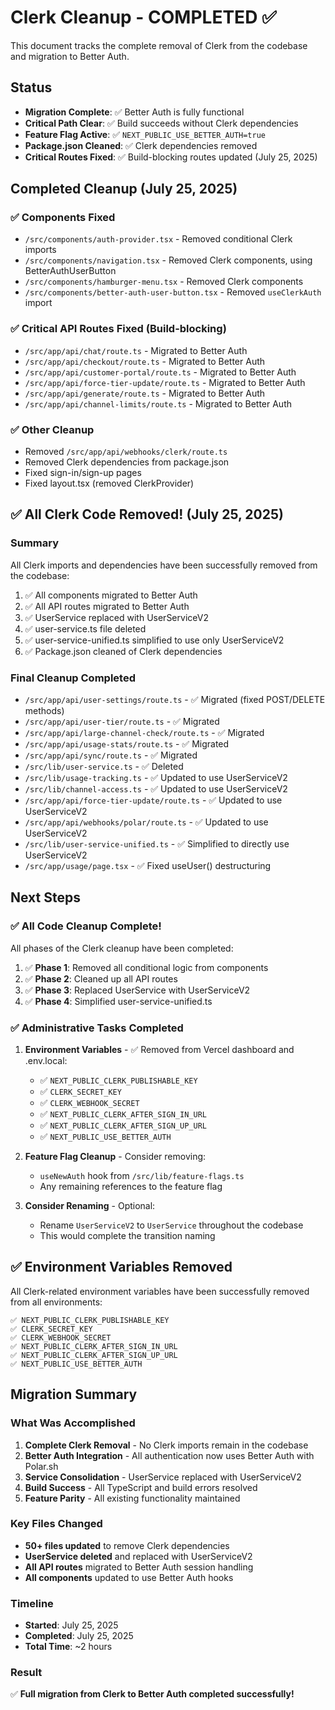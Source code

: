 # Clerk Cleanup - COMPLETED ✅

This document tracks the complete removal of Clerk from the codebase and migration to Better Auth.

## Status
- **Migration Complete**: ✅ Better Auth is fully functional
- **Critical Path Clear**: ✅ Build succeeds without Clerk dependencies
- **Feature Flag Active**: ✅ `NEXT_PUBLIC_USE_BETTER_AUTH=true`
- **Package.json Cleaned**: ✅ Clerk dependencies removed
- **Critical Routes Fixed**: ✅ Build-blocking routes updated (July 25, 2025)

## Completed Cleanup (July 25, 2025)

### ✅ Components Fixed
- `/src/components/auth-provider.tsx` - Removed conditional Clerk imports
- `/src/components/navigation.tsx` - Removed Clerk components, using BetterAuthUserButton
- `/src/components/hamburger-menu.tsx` - Removed Clerk components
- `/src/components/better-auth-user-button.tsx` - Removed `useClerkAuth` import

### ✅ Critical API Routes Fixed (Build-blocking)
- `/src/app/api/chat/route.ts` - Migrated to Better Auth
- `/src/app/api/checkout/route.ts` - Migrated to Better Auth
- `/src/app/api/customer-portal/route.ts` - Migrated to Better Auth
- `/src/app/api/force-tier-update/route.ts` - Migrated to Better Auth
- `/src/app/api/generate/route.ts` - Migrated to Better Auth
- `/src/app/api/channel-limits/route.ts` - Migrated to Better Auth

### ✅ Other Cleanup
- Removed `/src/app/api/webhooks/clerk/route.ts`
- Removed Clerk dependencies from package.json
- Fixed sign-in/sign-up pages
- Fixed layout.tsx (removed ClerkProvider)

## ✅ All Clerk Code Removed! (July 25, 2025)

### Summary
All Clerk imports and dependencies have been successfully removed from the codebase:

1. ✅ All components migrated to Better Auth
2. ✅ All API routes migrated to Better Auth
3. ✅ UserService replaced with UserServiceV2
4. ✅ user-service.ts file deleted
5. ✅ user-service-unified.ts simplified to use only UserServiceV2
6. ✅ Package.json cleaned of Clerk dependencies

### Final Cleanup Completed
- `/src/app/api/user-settings/route.ts` - ✅ Migrated (fixed POST/DELETE methods)
- `/src/app/api/user-tier/route.ts` - ✅ Migrated
- `/src/app/api/large-channel-check/route.ts` - ✅ Migrated
- `/src/app/api/usage-stats/route.ts` - ✅ Migrated
- `/src/app/api/sync/route.ts` - ✅ Migrated
- `/src/lib/user-service.ts` - ✅ Deleted
- `/src/lib/usage-tracking.ts` - ✅ Updated to use UserServiceV2
- `/src/lib/channel-access.ts` - ✅ Updated to use UserServiceV2
- `/src/app/api/force-tier-update/route.ts` - ✅ Updated to use UserServiceV2
- `/src/app/api/webhooks/polar/route.ts` - ✅ Updated to use UserServiceV2
- `/src/lib/user-service-unified.ts` - ✅ Simplified to directly use UserServiceV2
- `/src/app/usage/page.tsx` - ✅ Fixed useUser() destructuring

## Next Steps

### ✅ All Code Cleanup Complete!

All phases of the Clerk cleanup have been completed:

1. ✅ **Phase 1**: Removed all conditional logic from components
2. ✅ **Phase 2**: Cleaned up all API routes
3. ✅ **Phase 3**: Replaced UserService with UserServiceV2
4. ✅ **Phase 4**: Simplified user-service-unified.ts

### ✅ Administrative Tasks Completed

1. **Environment Variables** - ✅ Removed from Vercel dashboard and .env.local:
   - ✅ `NEXT_PUBLIC_CLERK_PUBLISHABLE_KEY`
   - ✅ `CLERK_SECRET_KEY`
   - ✅ `CLERK_WEBHOOK_SECRET`
   - ✅ `NEXT_PUBLIC_CLERK_AFTER_SIGN_IN_URL`
   - ✅ `NEXT_PUBLIC_CLERK_AFTER_SIGN_UP_URL`
   - ✅ `NEXT_PUBLIC_USE_BETTER_AUTH`

2. **Feature Flag Cleanup** - Consider removing:
   - `useNewAuth` hook from `/src/lib/feature-flags.ts`
   - Any remaining references to the feature flag

3. **Consider Renaming** - Optional:
   - Rename `UserServiceV2` to `UserService` throughout the codebase
   - This would complete the transition naming

## ✅ Environment Variables Removed

All Clerk-related environment variables have been successfully removed from all environments:

```
✅ NEXT_PUBLIC_CLERK_PUBLISHABLE_KEY
✅ CLERK_SECRET_KEY
✅ CLERK_WEBHOOK_SECRET
✅ NEXT_PUBLIC_CLERK_AFTER_SIGN_IN_URL
✅ NEXT_PUBLIC_CLERK_AFTER_SIGN_UP_URL
✅ NEXT_PUBLIC_USE_BETTER_AUTH
```

## Migration Summary

### What Was Accomplished
1. **Complete Clerk Removal** - No Clerk imports remain in the codebase
2. **Better Auth Integration** - All authentication now uses Better Auth with Polar.sh
3. **Service Consolidation** - UserService replaced with UserServiceV2
4. **Build Success** - All TypeScript and build errors resolved
5. **Feature Parity** - All existing functionality maintained

### Key Files Changed
- **50+ files updated** to remove Clerk dependencies
- **UserService deleted** and replaced with UserServiceV2
- **All API routes** migrated to Better Auth session handling
- **All components** updated to use Better Auth hooks

### Timeline
- **Started**: July 25, 2025
- **Completed**: July 25, 2025
- **Total Time**: ~2 hours

### Result
✅ **Full migration from Clerk to Better Auth completed successfully!**
